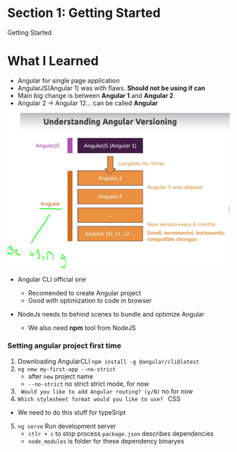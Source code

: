 # Section 1: Getting Started

 Getting Started

# What I Learned

- Angular for single page application
- AngularJS(Angular 1) was with flaws. **Should not be using if can**
- Main big change is between **Angular 1** and **Angular 2**
- Angular 2 -> Angular 12... can be called **Angular**

<img src="angularVersioning.PNG" alt="alt text" width="600"/>


- Angular CLI official one
    - Recomended to create Angular project
    - Good with optimization to code in browser

- NodeJs needs to behind scenes to bundle and optimize Angular
    - We also need **npm** tool from NodeJS


### Setting angular project first time
1. Downloading AngularCLI `npm install -g @angular/cli@latest`
2. `ng new my-first-app --no-strict`
    - after `new` project name
    - `--no-strict` no strict strict mode, for now 
3. ` Would you like to add Angular routing? (y/N)` no for now
4. `Which stylesheet format would you like to use? ` CSS

- We need to do this stuff for typeSript

5. `ng serve` Run development server
    - `ctlr + c` to stop process
`package.json` describes dependencies
    - `node_modules` is folder for these dependency binaryes

